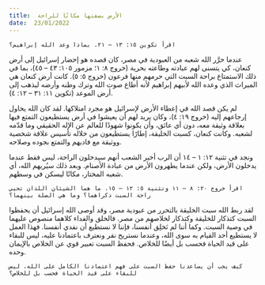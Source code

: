 ```yaml
---
title:  الأرض بصفتها مكانًا للراحة
date:  23/01/2022
---
```


`اقرأ تكوين ١٥: ١٣ – ٢١. بماذا وعد الله إبراهيم؟`

عندما حرَّر الله شعبه من العبودية في مصر، كان قصده هو إحضار إسرائيل إلى أرض كنعان، كي يتسنى لهم عبادته وطاعته بحرية (خروج ٨: ١؛ مزمور ١٠٥: ٤٣ – ٤٥)، بما في ذلك الاستمتاع براحة السبت التي حرمهم منها فرعون (خروج ٥: ٥). كانت أرض كنعان هي الميراث الذي وعده الله لأبيهم إبراهيم لأنه أطاع صوت الله وترك وطنه وأرضه ليذهب إلى أرض الموعد (تكوين ١١: ٣١ – ١٢: ٤).

لم يكن قصد الله في إعطاء الأرض لإسرائيل هو مجرد امتلاكها. لقد كان الله يحاول إرجاعهم إليه (خروج ١٩: ٤)، وكان يريد لهم أن يعيشوا في أرض يستطيعون التمتع فيها بعلاقة وثيقة معه، دون أي عائق، وأن يكونوا شهودًا للعالم عن الإله الحقيقي وما قدّمه لشعبه. وكانت كنعان، كسبت الخليقة، إطارًا يستطيعون من خلاله تأسيس علاقة شخصية ووثيقة مع فاديهم والتمتع بجوده وصلاحه.

ونجد في تثنية ١٢: ١ – ١٤ أن الرب أخبر الشعب أنهم سيدخلون الراحة، ليس فقط عندما يدخلون الأرض، ولكن عندما يطهرون الأرض من عبادة الأصنام. وبعد ذلك سيُريهم الله، أي شعبه المختار، مكانًا ليسكن في وسطهم.

`اقرأ خروج ٢٠: ٨ – ١١ وتثنية ٥: ١٢ – ١٥. ما هما الشيئان اللذان تحيي راحة السبت ذكراهما؟ وما هي الصلة بينهما؟`

لقد ربط الله سبت الخليقة بالتحرر من عبودية مصر، وقد أوصى الله إسرائيل أن يحفظوا السبت كتذكار للخليقة وكتذكار لخلاصهم من مصر. فالخلق والفداء كلاهما منصوص عليهما في وصية السبت. وكما أننا لم نَخلِق أنفسنا، فإننا لا نستطيع أن نفدي أنفسنا. فهذا العمل لا يستطيع أحد القيام به سوى الله، وعندما نستريح نقر ونعترف باعتمادنا عليه، ليس للبقاء على قيد الحياة فحسب بل أيضًا للخلاص. فحفظ السبت تعبير قوي عن الخلاص بالإيمان وحده.

`كيف يجب أن يساعدنا حفظ السبت على فهم اعتمادنا الكامل على الله، ليس للبقاء على قيد الحياة فحسب بل للخلاص؟`